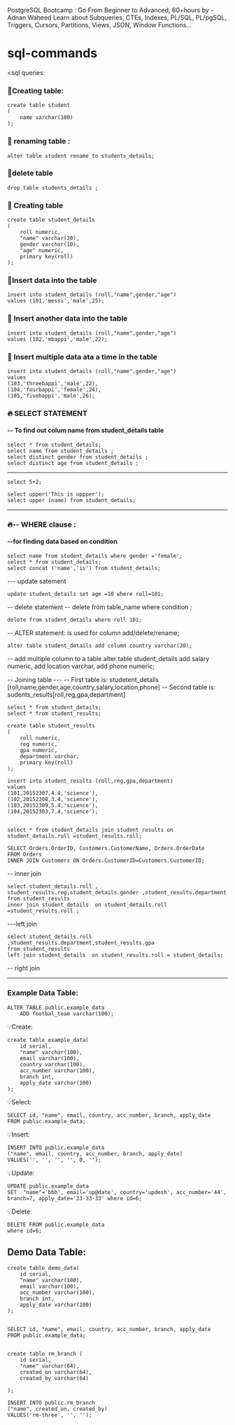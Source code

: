 PostgreSQL Bootcamp : Go From Beginner to Advanced, 60+hours
by - Adnan Waheed
Learn about Subqueries, CTEs, Indexes, PL/SQL, PL/pgSQL, Triggers, Cursors, Partitions, Views, JSON, Window Functions...

# sql-commands

<sql queries:
     
     
###	🗽Creating table:
     
	create table student
	(
		name varchar(100)
	);

     

###	🗽 renaming table :
     
	alter table student rename to students_details;

### 🗽delete table
	drop table students_details ;


### 🗽 Creating table 
	create table student_details
	(
		roll numeric,
		"name" varchar(20),
		gender varchar(10),
		"age" numeric,
		primary key(roll)
	);
     
### 🗽Insert data into the table
     
	insert into student_details (roll,"name",gender,"age")
	values (101,'messi','male',25);

### 🗽 Insert another data into the table
	insert into student_details (roll,"name",gender,"age")
	values (102,'mbappi','male',22);

### 🗽 Insert multiple data ata a time in the table
	insert into student_details (roll,"name",gender,"age")
	values 
	(103,'threebappi','male',22),
	(104,'fourbappi','female',24),
	(105,'fivebappi','male',26);


### 🔥 SELECT STATEMENT 

####	-- To find out colum name from student_details table
     
	select * from student_details;
	select name from student_details ;
	select distinct gender from student_details ;
	select distinct age from student_details ;
     
---
	select 5+2;

	select upper('This is uppper'); 
	select upper (name) from student_details;
  ---

### 🔥-- WHERE clause : 
####	--for finding data based on condition
     
	select name from student_details where gender ='female';
	select * from student_details;
	select concat ('name','is') from student_details;


--- update satement
     
	update student_details set age =10 where roll=101;

-- delete statement
-- delete from table_name where condition ;
     
	delete from student_details where roll 101;


-- ALTER statement: is used for column add/delete/rename;
     
	alter table student_details add column country varchar(20);

-- add multiple column to a table 
	alter table student_details 
	add salary numeric,
	add location varchar,
	add phone numeric;



--			Joining table ---
-- First table is: studetent_details [roll,name,gender,age,country,salary,location,phone]
-- Second table is: sudents_results[roll,reg,gpa,department]

	select * from student_details;
	select * from student_results;

	create table student_results
	(
		roll numeric,
		reg numeric,
		gpa numeric,
		department varchar,
		primary key(roll)
	);

	insert into student_results (roll,reg,gpa,department)
	values 
	(101,20152307,4.4,'science'),
	(102,20152308,3.4,'science'),
	(103,20152309,5.4,'science'),
	(104,20152303,7.4,'science');


	select * from student_details join student_results on student_details.roll =student_results.roll;

	SELECT Orders.OrderID, Customers.CustomerName, Orders.OrderDate
	FROM Orders
	INNER JOIN Customers ON Orders.CustomerID=Customers.CustomerID;

-- inner join 
     
	select student_details.roll , student_results.reg,student_details.gender ,student_results.department 
	from student_results 
	inner join student_details  on student_details.roll =student_results.roll ;

---left join
     
	select student_details.roll ,student_results.department,student_results.gpa  
	from student_results
	left join student_details  on student_results.roll = student_details; 

-- right join 
     
     
        
---------------------------------------------
### Example Data Table:
     
	ALTER TABLE public.example_data 
		ADD footbal_team varchar(100);
	
	
	
💡Create:
     
	create table example_data( 
		id serial,
		"name" varchar(100),
		email varchar(100),
		country varchar(100),
		acc_number varchar(100),
		branch int,
		apply_date varchar(100)
	);

💡Select:
     
	SELECT id, "name", email, country, acc_number, branch, apply_date
	FROM public.example_data;

💡Insert:
     
	INSERT INTO public.example_data
	("name", email, country, acc_number, branch, apply_date)
	VALUES('', '', '', '', 0, '');
     
💡Update:
     
	UPDATE public.example_data
	SET  "name"='bbb', email='up@date', country='updesh', acc_number='44', branch=7, apply_date='33-33-33' where id=6;
     
💡Delete:
     
	DELETE FROM public.example_data
	where id=6;
     
     
## Demo Data Table:


	create table demo_data( 
		id serial,
		"name" varchar(100),
		email varchar(100),
		acc_number varchar(100),
		branch int,
		apply_date varchar(100)
	);
     

	SELECT id, "name", email, country, acc_number, branch, apply_date
	FROM public.example_data;


	create table rm_branch (
		id serial,
		"name" varchar(64),
		created_on varchar(64),
		created_by varchar(64)

	);

	INSERT INTO public.rm_branch
	("name", created_on, created_by)
	VALUES('rm-three', '', '');


